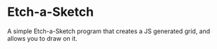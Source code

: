 # Etch-a-Sketch
A simple Etch-a-Sketch program that creates a JS generated grid, and allows 
you to draw on it.